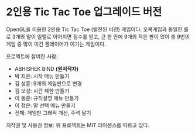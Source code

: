 # 2인용 Tic Tac Toe 업그레이드 버전


OpenGL을 이용한 2인용 Tic Tac Toe (발전된 버전) 게임이다. 오목게임과 동일한 룰로 3개의 말이 일렬로 이어지면 점수를 얻고, 큰 판 안에 9개의 작은 판이 있어 총 9번의 게임 중 많이 이긴 플레이어가 이기는 게임이다.


프로젝트에 참여한 사람:
+ ABHISHEK BIND **(원저작자)**
+ 박 지은: 시작 메뉴 만들기
+ 김 성훈: 9개의 게임판으로 변경
+ 김 보성: 시간 제한 만들기 
+ 이 동훈: 규칙설명 메뉴 만들기
+ 이 정은: 말 선택 메뉴 만들기
+ 전체: 게임판 그래픽 개선, 주석 달기


저작권 및 사용권 정보:
위 프로젝트는 MIT 라이센스를 따르고 있다.
